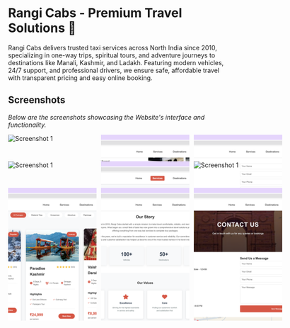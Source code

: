 # Rangi Cabs - Premium Travel Solutions 🚕
Rangi Cabs delivers trusted taxi services across North India since 2010, specializing in one-way trips, spiritual tours, and adventure journeys to destinations like Manali, Kashmir, and Ladakh. Featuring modern vehicles, 24/7 support, and professional drivers, we ensure safe, affordable travel with transparent pricing and easy online booking.

## Screenshots
*Below are the screenshots showcasing the Website's interface and functionality.*
<div style="display: grid; grid-template-columns: repeat(3, 200px); grid-template-rows: repeat(2, 50px); gap: 10px;">
    <img src="Screens/Screenshot 1.png" alt="Screenshot 1" style="width: 500px; height: 300px; object-fit: cover;">
    <img src="Screens/Screenshot 2.png" alt="Screenshot 1" style="width: 500px; height: 300px; object-fit: cover;">
    <img src="Screens/Screenshot 3.png" alt="Screenshot 1" style="width: 500px; height: 300px; object-fit: cover;">
    <img src="Screens/Screenshot 4.png" alt="Screenshot 1" style="width: 500px; height: 300px; object-fit: cover;">
    <img src="Screens/Screenshot 5.png" alt="Screenshot 1" style="width: 500px; height: 300px; object-fit: cover;">
    <img src="Screens/Screenshot 6.png" alt="Screenshot 1" style="width: 500px; height: 300px; object-fit: cover;">
    <img src="Screens/Screenshot 7.png" alt="Screenshot 1" style="width: 500px; height: 300px; object-fit: cover;">
    <img src="Screens/Screenshot 8.png" alt="Screenshot 1" style="width: 500px; height: 300px; object-fit: cover;">
    <img src="Screens/Screenshot 9.png" alt="Screenshot 1" style="width: 500px; height: 300px; object-fit: cover;">
</div>
